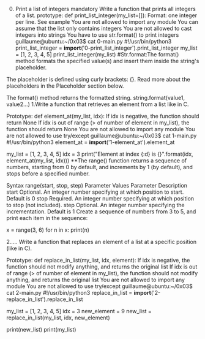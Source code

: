 0. Print a list of integers
mandatory
Write a function that prints all integers of a list.
prototype: def print_list_integer(my_list=[]):
Format: one integer per line. See example
You are not allowed to import any module
You can assume that the list only contains integers
You are not allowed to cast integers into strings
You have to use str.format() to print integers
guillaume@ubuntu:~/0x03$ cat 0-main.py
#!/usr/bin/python3
print_list_integer = __import__('0-print_list_integer').print_list_integer
my_list = [1, 2, 3, 4, 5]
print_list_integer(my_list)
#Str.format:The format() method formats the specified value(s) and insert them inside the string's placeholder.

The placeholder is defined using curly brackets: {}. Read more about the placeholders in the Placeholder section below.

The format() method returns the formatted string.
string.format(value1, value2...)
1.Write a function that retrieves an element from a list like in C.

Prototype: def element_at(my_list, idx):
If idx is negative, the function should return None
If idx is out of range (> of number of element in my_list), the function should return None
You are not allowed to import any module
You are not allowed to use try/except
guillaume@ubuntu:~/0x03$ cat 1-main.py
#!/usr/bin/python3
element_at = __import__('1-element_at').element_at

my_list = [1, 2, 3, 4, 5]
idx = 3
print("Element at index {:d} is {}".format(idx, element_at(my_list, idx)))
**The range() function returns a sequence of numbers, starting from 0 by default, and increments by 1 (by default), and stops before a specified number.

Syntax
range(start, stop, step)
Parameter Values
Parameter Description
start	  Optional. An integer number specifying at which position to start. Default is 0
stop	  Required. An integer number specifying at which position to stop (not included).
step	  Optional. An integer number specifying the incrementation. Default is 1
Create a sequence of numbers from 3 to 5, and print each item in the sequence:

x = range(3, 6)
for n in x:
  print(n)

2.....
Write a function that replaces an element of a list at a specific position (like in C).

Prototype: def replace_in_list(my_list, idx, element):
If idx is negative, the function should not modify anything, and returns the original list
If idx is out of range (> of number of element in my_list), the function should not modify anything, and returns the original list
You are not allowed to import any module
You are not allowed to use try/except
guillaume@ubuntu:~/0x03$ cat 2-main.py
#!/usr/bin/python3
replace_in_list = __import__('2-replace_in_list').replace_in_list

my_list = [1, 2, 3, 4, 5]
idx = 3
new_element = 9
new_list = replace_in_list(my_list, idx, new_element)

print(new_list)
print(my_list)